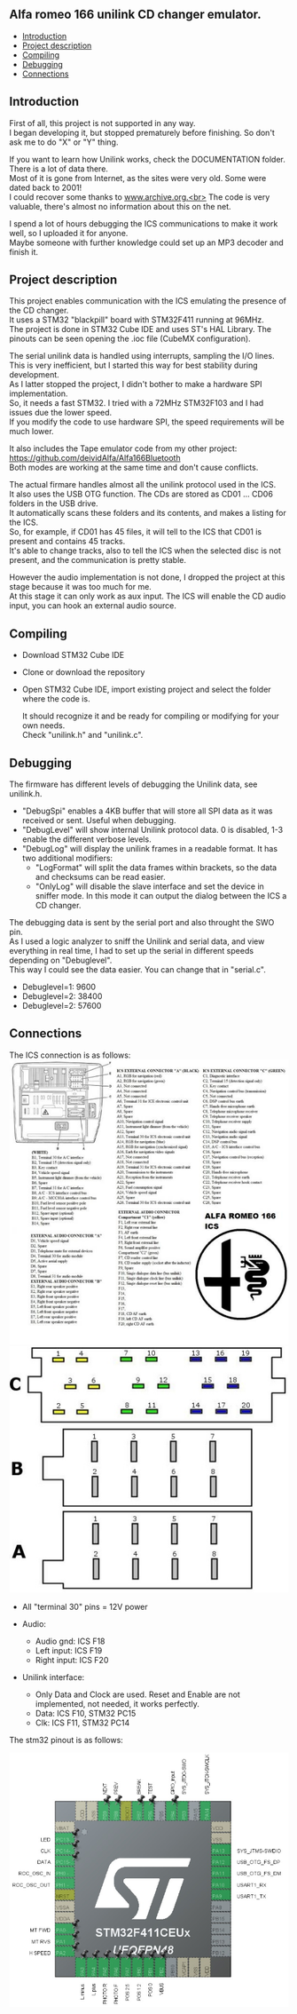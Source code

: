 ## Alfa romeo 166 unilink CD changer emulator.

<!-- MarkdownTOC -->

* [Introduction](#intro)
* [Project description](#description)
* [Compiling](#compiling)
* [Debugging](#debugging)
* [Connections](#connections)

<!-- /MarkdownTOC -->

<a id="intro"></a>
## Introduction
First of all, this project is not supported in any way.<br>
I began developing it, but stopped prematurely before finishing. So don't ask me to do "X" or "Y" thing.

If you want to learn how Unilink works, check the DOCUMENTATION folder. There is a lot of data there.<br>
Most of it is gone from Internet, as the sites were very old. Some were dated back to 2001!<br>
I could recover some thanks to www.archive.org.<br>
The code is very valuable, there's almost no information about this on the net.<br>

I spend a lot of hours debugging the ICS communications to make it work well, so I uploaded it for anyone.<br>
Maybe someone with further knowledge could set up an MP3 decoder and finish it.

<a id="description"></a>
## Project description
This project enables communication with the ICS emulating the presence of the CD changer.<br>
It uses a STM32 "blackpill" board with STM32F411 running at 96MHz.<br>
The project is done in STM32 Cube IDE and uses ST's HAL Library. The pinouts can be seen opening the .ioc file (CubeMX configuration).<br>

The serial unilink data is handled using interrupts, sampling the I/O lines.<br>
This is very inefficient, but I started this way for best stability during development.<br>
As I latter stopped the project, I didn't bother to make a hardware SPI implementation.<br>
So, it needs a fast STM32. I tried with a 72MHz STM32F103 and I had issues due the lower speed.<br>
If you modify the code to use hardware SPI, the speed requirements will be much lower.<br>

It also includes the Tape emulator code from my other project: https://github.com/deividAlfa/Alfa166Bluetooth<br>
Both modes are working at the same time and don't cause conflicts.

The actual firmare handles almost all the unilink protocol used in the ICS.<br>
It also uses the USB OTG function. The CDs are stored as CD01 ... CD06 folders in the USB drive.<br>
It automatically scans these folders and its contents, and makes a listing for the ICS.<br>
So, for example, if CD01 has 45 files, it will tell to the ICS that CD01 is present and contains 45 tracks.<br>
It's able to change tracks, also to tell the ICS when the selected disc is not present, and the communication is pretty stable.<br>

However the audio implementation is not done, I dropped the project at this stage because it was too much for me.<br>
At this stage it can only work as aux input. The ICS will enable the CD audio input, you can hook an external audio source.

<a id="compiling"></a>
## Compiling

- Download STM32 Cube IDE<br>
- Clone or download the repository<br>
- Open STM32 Cube IDE, import existing project and select the folder where the code is.<br>

  It should recognize it and be ready for compiling or modifying for your own needs.<br>
  Check "unilink.h" and "unilink.c". 
  
 
  
<a id="debugging"></a>
## Debugging

The firmware has different levels of debugging the Unilink data, see unilink.h.<br>
- "DebugSpi" enables a 4KB buffer that will store all SPI data as it was received or sent. Useful when debugging.
- "DebugLevel" will show internal Unilink protocol data. 0 is disabled, 1-3 enable the different verbose levels.
- "DebugLog" will display the unilink frames in a readable format. It has two additional modifiers:
	- "LogFormat" will split the data frames within brackets, so the data and checksums can be read easier.
	- "OnlyLog" will disable the slave interface and set the device in sniffer mode. In this mode it can output the dialog between the ICS a CD changer.

The debugging data is sent by the serial port and also throught the SWO pin.<br>
As I used a logic analyzer to sniff the Unilink and serial data, and view everything in real time, I had to set up the serial in different speeds depending on "Debuglevel".<br>
This way I could see the data easier. You can change that in "serial.c".
- Debuglevel=1: 9600
- Debuglevel=2: 38400
- Debuglevel=2: 57600 
 
<a id="connections"></a>
## Connections

The ICS connection is as follows:<br>
![IMAGE](https://github.com/deividAlfa/Alfa-166-Unilink-CD-emulator/blob/main/DOCUMENTATION/ICS_pinout.jpg) ![IMAGE](https://github.com/deividAlfa/Alfa-166-Unilink-CD-emulator/blob/main/DOCUMENTATION/ICS_pinout2.jpg)

  - All "terminal 30" pins = 12V power
  
  - Audio:
    - Audio gnd: ICS F18
    - Left input: ICS F19
    - Right input: ICS F20
    
  - Unilink interface:
    - Only Data and Clock are used. Reset and Enable are not implemented, not needed, it works perfectly.
    - Data: ICS F10, STM32 PC15
    - Clk: ICS F11, STM32 PC14

The stm32 pinout is as follows:<br>

![IMAGE](https://github.com/deividAlfa/Alfa-166-Unilink-CD-emulator/blob/main/DOCUMENTATION/stm32_pinout.jpg)
